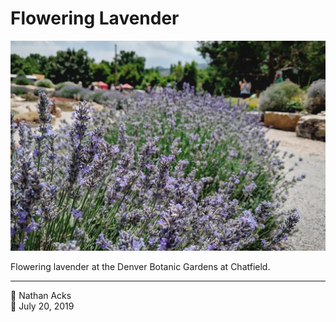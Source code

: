 # Flowering Lavender

![A row of flowering lavender](assets/2019-07-20-flowering-lavender.webp)

Flowering lavender at the Denver Botanic Gardens at Chatfield.

- - - -

<span aria-hidden="true">👤</span> Nathan Acks  
<span aria-hidden="true">📅</span> July 20, 2019
